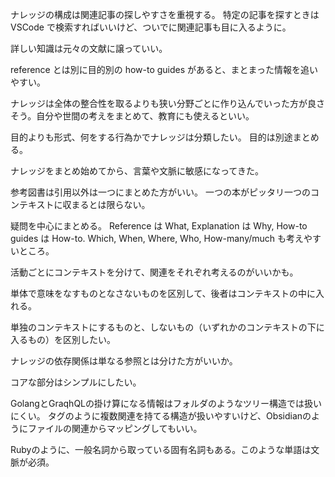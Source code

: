 ナレッジの構成は関連記事の探しやすさを重視する。
特定の記事を探すときは VSCode で検索すればいいけど、ついでに関連記事も目に入るように。

詳しい知識は元々の文献に譲っていい。

reference とは別に目的別の how-to guides があると、まとまった情報を追いやすい。

ナレッジは全体の整合性を取るよりも狭い分野ごとに作り込んでいった方が良さそう。自分や世間の考えをまとめて、教育にも使えるといい。

目的よりも形式、何をする行為かでナレッジは分類したい。
目的は別途まとめる。

ナレッジをまとめ始めてから、言葉や文脈に敏感になってきた。

参考図書は引用以外は一つにまとめた方がいい。
一つの本がピッタリ一つのコンテキストに収まるとは限らない。

疑問を中心にまとめる。
Reference は What, Explanation は Why, How-to guides は How-to.
Which, When, Where, Who, How-many/much も考えやすいところ。

活動ごとにコンテキストを分けて、関連をそれぞれ考えるのがいいかも。

単体で意味をなすものとなさないものを区別して、後者はコンテキストの中に入れる。

単独のコンテキストにするものと、しないもの（いずれかのコンテキストの下に入るもの）を区別したい。

ナレッジの依存関係は単なる参照とは分けた方がいいか。

コアな部分はシンプルにしたい。

GolangとGraqhQLの掛け算になる情報はフォルダのようなツリー構造では扱いにくい。
タグのように複数関連を持てる構造が扱いやすいけど、Obsidianのようにファイルの関連からマッピングしてもいい。

Rubyのように、一般名詞から取っている固有名詞もある。このような単語は文脈が必須。
